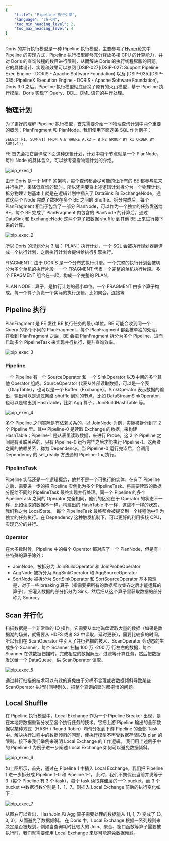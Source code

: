 ```yaml
---
{
    "title": "Pipeline 执行引擎",
    "language": "zh-CN",
    "toc_min_heading_level": 2,
    "toc_max_heading_level": 4
}
---
```


Doris 的并行执行模型是一种 Pipeline 执行模型，主要参考了[Hyper](https://db.in.tum.de/~leis/papers/morsels.pdf)论文中 Pipeline 的实现方式，Pipeline 执行模型能够充分释放多核 CPU 的计算能力，并对 Doris 的查询线程的数目进行限制，从而解决 Doris 的执行线程膨胀的问题。它的具体设计、实现和效果可以参阅 [DSIP-027](DSIP-027: Support Pipeline Exec Engine - DORIS - Apache Software Foundation) 以及 [DSIP-035](DSIP-035: PipelineX Execution Engine - DORIS - Apache Software Foundation)。
Doris 3.0 之后，Pipeline 执行模型彻底替换了原有的火山模型，基于 Pipeline 执行模型，Doris 实现了 Query、DDL、DML 语句的并行处理。

## 物理计划
为了更好的理解 Pipeline 执行模型，首先需要介绍一下物理查询计划中两个重要的概念：PlanFragment 和 PlanNode。我们使用下面这条 SQL 作为例子：
```
SELECT k1, SUM(v1) FROM A,B WHERE A.k2 = B.k2 GROUP BY k1 ORDER BY SUM(v1);
```

FE 首先会把它翻译成下面这种逻辑计划，计划中每个节点就是一个 PlanNode，每种 Node 的具体含义，可以参考查看物理计划的介绍。

![pip_exec_1](/images/pip_exec_1.png)

由于 Doris 是一个 MPP 的架构，每个查询都会尽可能的让所有的 BE 都参与进来并行执行，来降低查询的延时。所以还需要将上述逻辑计划拆分为一个物理计划，拆分物理计划基本上就是在逻辑计划中插入了 DataSink 和 ExchangeNode，通过这两个 Node 完成了数据在多个 BE 之间的 Shuffle。拆分完成后，每个 PlanFragment 相当于包含了一部分 PlanNode，可以作为一个独立的任务发送给 BE，每个 BE 完成了 PlanFragment 内包含的 PlanNode 的计算后，通过 DataSink 和 ExchangeNode 这两个算子把数据 shuffle 到其他 BE 上来进行接下来的计算。

![pip_exec_2](/images/pip_exec_2.png)

所以 Doris 的规划分为 3 层：
PLAN：执行计划，一个 SQL 会被执行规划器翻译成一个执行计划，之后执行计划会提供给执行引擎执行。

FRAGMENT：由于 DORIS 是一个分布式执行引擎。一个完整的执行计划会被切分为多个单机的执行片段。一个 FRAGMENT 代表一个完整的单机执行片段。多个 FRAGMENT 组合在一起，构成一个完整的 PLAN。

PLAN NODE：算子，是执行计划的最小单位。一个 FRAGMENT 由多个算子构成。每一个算子负责一个实际的执行逻辑，比如聚合，连接等

## Pipeline 执行
PlanFragment 是 FE 发往 BE 执行任务的最小单位。BE 可能会收到同一个 Query 的多个不同的 PlanFragment，每个 PlanFragment 都会被单独的处理。在收到 PlanFragment 之后，BE 会把 PlanFragment 拆分为多个 Pipeline，进而启动多个 PipelineTask 来实现并行执行，提升查询效率。

![pip_exec_3](/images/pip_exec_3.png)


### Pipeline
一个 Pipeline 有一个 SourceOperator 和 一个 SinkOperator 以及中间的多个其他 Operator 组成。SourceOperator 代表从外部读取数据，可以是一个表（OlapTable），也可以是一个 Buffer（Exchange）。SinkOperator 表示数据的输出，输出可以是通过网络 shuffle 到别的节点，比如 DataStreamSinkOperator，也可以是输出到 HashTable，比如 Agg 算子，JoinBuildHashTable 等。

![pip_exec_4](/images/pip_exec_4.png)

多个 Pipeline 之间实际是有依赖关系的，以 JoinNode 为例，实际被拆分到了 2 个 Pipeline 里。其中 Pipeline-0 是读取 Exchange 的数据，来构建 HashTable；Pipeline-1 是从表里读取数据，来进行 Probe。这 2 个 Pipeline 之间是有关联关系的，只有 Pipeline-0 运行完毕之后才能执行 Pipeline-1。这两者之间的依赖关系，称为 Dependency。当 Pipeline-0 运行完毕后，会调用 Dependency 的 set_ready 方法通知 Pipeline-1 可执行。

### PipelineTask
Pipeline 实际还是一个逻辑概念，他并不是一个可执行的实体。在有了 Pipeline 之后，需要进一步的把 Pipeline 实例化为多个 PipelineTask。将需要读取的数据分配给不同的 PipelineTask 最终实现并行处理。同一个 Pipeline 的多个 PipelineTask 之间的 Operator 完全相同，他们的区别在于 Operator 的状态不一样，比如读取的数据不一样，构建出的 HashTable 不一样，这些不一样的状态，我们称之为 LocalState。
每个 PipelineTask 最终都会被提交到一个线程池中作为独立的任务执行。在 Dependency 这种触发机制下，可以更好的利用多核 CPU，实现充分的并行。

### Operator
在大多数时候，Pipeline 中的每个 Operator 都对应了一个 PlanNode，但是有一些特殊的算子除外：
- JoinNode，被拆分为 JoinBuildOperator 和 JoinProbeOperator
- AggNode 被拆分为 AggSinkOperator 和 AggSourceOperator
- SortNode 被拆分为 SortSinkOperator 和 SortSourceOperator
基本原理是，对于一些 breaking 算子（指需要把所有的数据都收集齐之后才能运算的算子），把灌入数据的部分拆分为 Sink，然后把从这个算子里获取数据的部分称为 Source。

## Scan 并行化 
扫描数据是一个非常重的 IO 操作，它需要从本地磁盘读取大量的数据（如果是数据湖的场景，就需要从 HDFS 或者 S3 中读取，延时更长），需要比较多的时间。所以我们在 ScanOperator 中引入了并行扫描的技术，ScanOperator 会动态的生成多个 Scanner，每个 Scanner 扫描 100 万 -200 万 行左右的数据，每个 Scanner 在做数据扫描时，完成相应的数据解压、过滤等计算任务，然后把数据发送给一个 DataQueue，供 ScanOperator 读取。

![pip_exec_5](/images/pip_exec_5.png)

通过并行扫描的技术可以有效的避免由于分桶不合理或者数据倾斜导致某些 ScanOperator 执行时间特别久，把整个查询的延时都拖慢的问题。

## Local Shuffle
在 Pipeline 执行模型中，Local Exchange 作为一个 Pipeline Breaker 出现，是在本地将数据重新分发至各个执行任务的技术。它把上游 Pipeline 输出的全部数据以某种方式（HASH / Round Robin）均匀分发到下游 Pipeline 的全部 Task 中。解决执行过程中的数据倾斜的问题，使执行模型不再受数据存储以及 plan 的限制。接下来我们举例来说明 Local Exchange 的工作逻辑。
我们用上述例子中的 Pipeline-1 为例子进一步阐述 Local Exchange 如何可以避免数据倾斜。

![pip_exec_6](/images/pip_exec_6.png)

如上图所示，首先，通过在 Pipeline 1 中插入 Local Exchange，我们把 Pipeline 1 进一步拆分成 Pipeline 1-0 和 Pipeline 1-1。
此时，我们不妨假设当前并发等于 3（每个 Pipeline 有 3 个 task），每个 task 读取存储层的一个 bucket，而 3 个 bucket 中数据行数分别是 1，1，7。则插入 Local Exchange 前后的执行变化如下：

![pip_exec_7](/images/pip_exec_7.png)

从图右可以看出，HashJoin 和 Agg 算子需要处理的数据量从 (1, 1, 7) 变成了 (3, 3, 3)，从而避免了数据倾斜。
在 Doris 中，Local Exchange 根据一系列规则来决定是否被规划，例如当查询耗时比较大的 Join、聚合、窗口函数等算子需要被执行时，我们就需要使用 Local Exchange 来尽可能避免数据倾斜。